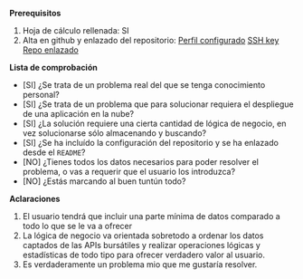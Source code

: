**Prerequisitos**

1. Hoja de cálculo rellenada: SI
2. Alta en github y enlazado del repositorio:
[Perfil configurado](/screenshots/perfil_github.png)
[SSH key](/screenshots/ssh_key.png)
[Repo enlazado](/screenshots/repo_enlazado.png)

**Lista de comprobación**
* [SI] ¿Se trata de un problema real del que se tenga conocimiento personal?
* [SI] ¿Se trata de un problema que para solucionar requiera el despliegue
   de una aplicación en la nube?
* [SI] ¿La solución requiere una cierta cantidad de lógica de negocio, en vez
    solucionarse sólo almacenando y buscando?
* [SI] ¿Se ha incluído la configuración del repositorio y se ha enlazado desde el
`README`?
* [NO] ¿Tienes todos los datos necesarios para poder resolver el problema, o vas
a requerir que el usuario los introduzca?
* [NO] ¿Estás marcando al buen tuntún todo?

**Aclaraciones**
1. El usuario tendrá que incluir una parte mínima de datos comparado a todo lo que se le va a ofrecer
2. La lógica de negocio va orientada sobretodo a ordenar los datos captados de las APIs bursátiles y
realizar operaciones lógicas y estadísticas de todo tipo para ofrecer verdadero valor al usuario. 
3. Es verdaderamente un problema mio que me gustaría resolver.
